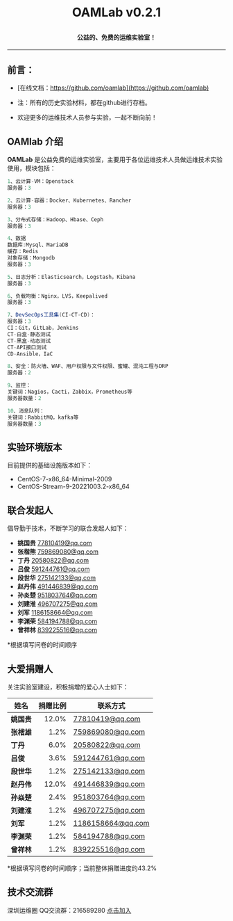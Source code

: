 
<h1 align="center" style="margin: 30px 0 30px; font-weight: bold;">OAMLab v0.2.1</h1>
<h4 align="center">公益的、免费的运维实验室！</h4>
<p align="center"></p>

---

## 前言：
- [在线文档：https://github.com/oamlab](https://github.com/oamlab)

- 注：所有的历史实验材料，都在github进行存档。

- 欢迎更多的运维技术人员参与实验，一起不断向前！


## OAMlab 介绍

**OAMLab** 是公益免费的运维实验室，主要用于各位运维技术人员做运维技术实验使用，模块包括：

``` java
1、云计算-VM：Openstack
服务器：3

2、云计算-容器：Docker、Kubernetes、Rancher
服务器：3

3、分布式存储：Hadoop、Hbase、Ceph
服务器：3

4、数据
数据库:Mysql、MariaDB
缓存：Redis
对象存储：Mongodb
服务器：3

5、日志分析：Elasticsearch，Logstash，Kibana
服务器：3

6、负载均衡：Nginx，LVS，Keepalived
服务器：3

7、DevSecOps工具集(CI-CT-CD)：
服务器：3
CI：Git，GitLab，Jenkins
CT-白盒-静态测试
CT-黑盒-动态测试
CT-API接口测试
CD-Ansible，IaC

8、安全：防火墙、WAF、用户权限与文件权限、蜜罐、混沌工程与DRP
服务器：2

9、监控：
关键词：Nagios，Cacti，Zabbix，Prometheus等
服务器数量：2

10、消息队列：
关键词：RabbitMQ，kafka等
服务器数量：3

```

## 实验环境版本

目前提供的基础设施版本如下：

- CentOS-7-x86_64-Minimal-2009
- CentOS-Stream-9-20221003.2-x86_64

## 联合发起人

倡导勤于技术，不断学习的联合发起人如下：

- **姚国贵** 77810419@qq.com
- **张楷熊** 759869080@qq.com
- **丁丹** 20580822@qq.com
- **吕俊** 591244761@qq.com
- **段世华** 275142133@qq.com
- **赵丹伟** 491446839@qq.com
- **孙炎楚** 951803764@qq.com
- **刘建淮** 496707275@qq.com
- **刘军** 1186158664@qq.com
- **李渊荣** 584194788@qq.com
- **曾祥林** 839225516@qq.com

*根据填写问卷的时间顺序

## 大爱捐赠人

关注实验室建设，积极捐增的爱心人士如下：

| 姓名						 | 捐赠比例	 |联系方式|
|---------|------:|-----------------|
|  **姚国贵** | 12.0% |   77810419@qq.com |
|  **张楷雄** |  1.2% |  759869080@qq.com |
|   **丁丹** |  6.0% |   20580822@qq.com |
|   **吕俊** |  3.6% |  591244761@qq.com |
|  **段世华** |  1.2% |  275142133@qq.com |
|  **赵丹伟** | 12.0% |  491446839@qq.com |
|  **孙焱楚** |  2.4% |  951803764@qq.com |
|  **刘建淮** |  1.2% |  496707275@qq.com |
|   **刘军** |  1.2% | 1186158664@qq.com |
|  **李渊荣** |  1.2% |  584194788@qq.com |
|  **曾祥林** |  1.2% |  839225516@qq.com |

*根据填写问卷的时间顺序；当前整体捐赠进度约43.2%

## 技术交流群
深圳运维圈 QQ交流群：216589280 [点击加入](https://jq.qq.com/?_wv=1027&k=tdDtDoUp)

<br>

